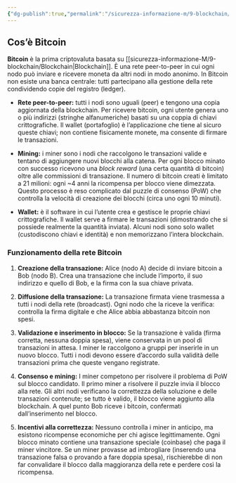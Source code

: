 ```yaml
---
{"dg-publish":true,"permalink":"/sicurezza-informazione-m/9-blockchain/bitcoin/"}
---
```


## Cos’è Bitcoin

**Bitcoin** è la prima criptovaluta basata su [[sicurezza-informazione-M/9-blockchain/Blockchain\|Blockchain]]. È una rete peer-to-peer in cui ogni nodo può inviare e ricevere moneta da altri nodi in modo anonimo. In Bitcoin non esiste una banca centrale: tutti partecipano alla gestione della rete condividendo copie del registro (ledger).

- **Rete peer-to-peer:** tutti i nodi sono uguali (peer) e tengono una copia aggiornata della blockchain. Per ricevere bitcoin, ogni utente genera uno o più indirizzi (stringhe alfanumeriche) basati su una coppia di chiavi crittografiche. Il wallet (portafoglio) è l’applicazione che tiene al sicuro queste chiavi; non contiene fisicamente monete, ma consente di firmare le transazioni.
    
- **Mining:** i miner sono i nodi che raccolgono le transazioni valide e tentano di aggiungere nuovi blocchi alla catena. Per ogni blocco minato con successo ricevono una _block reward_ (una certa quantità di bitcoin) oltre alle commissioni di transazione. Il numero di bitcoin creati è limitato a 21 milioni: ogni ~4 anni la ricompensa per blocco viene dimezzata. Questo processo è reso complicato dal puzzle di consenso (PoW) che controlla la velocità di creazione dei blocchi (circa uno ogni 10 minuti).
    
- **Wallet:** è il software in cui l’utente crea e gestisce le proprie chiavi crittografiche. Il wallet serve a firmare le transazioni (dimostrando che si possiede realmente la quantità inviata). Alcuni nodi sono solo wallet (custodiscono chiavi e identità) e non memorizzano l’intera blockchain.
    

### Funzionamento della rete Bitcoin

1. **Creazione della transazione:** Alice (nodo A) decide di inviare bitcoin a Bob (nodo B). Crea una transazione che include l’importo, il suo indirizzo e quello di Bob, e la firma con la sua chiave privata.
    
2. **Diffusione della transazione:** La transazione firmata viene trasmessa a tutti i nodi della rete (broadcast). Ogni nodo che la riceve la verifica: controlla la firma digitale e che Alice abbia abbastanza bitcoin non spesi.
    
3. **Validazione e inserimento in blocco:** Se la transazione è valida (firma corretta, nessuna doppia spesa), viene conservata in un pool di transazioni in attesa. I miner le raccolgono a gruppi per inserirle in un nuovo blocco. Tutti i nodi devono essere d’accordo sulla validità delle transazioni prima che queste vengano registrate.
    
4. **Consenso e mining:** I miner competono per risolvere il problema di PoW sul blocco candidato. Il primo miner a risolvere il puzzle invia il blocco alla rete. Gli altri nodi verificano la correttezza della soluzione e delle transazioni contenute; se tutto è valido, il blocco viene aggiunto alla blockchain. A quel punto Bob riceve i bitcoin, confermati dall’inserimento nel blocco.
    
5. **Incentivi alla correttezza:** Nessuno controlla i miner in anticipo, ma esistono ricompense economiche per chi agisce legittimamente. Ogni blocco minato contiene una transazione speciale (coinbase) che paga il miner vincitore. Se un miner provasse ad imbrogliare (inserendo una transazione falsa o provando a fare doppia spesa), rischierebbe di non far convalidare il blocco dalla maggioranza della rete e perdere così la ricompensa.
    
